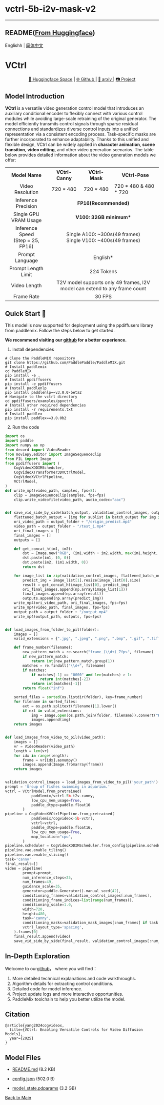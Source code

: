 
# vctrl-5b-i2v-mask-v2
---


## README([From Huggingface](https://huggingface.co/paddlemix/vctrl-5b-i2v-mask-v2))



Englishh | [简体中文](README_zh.md)
# VCtrl
<p style="text-align: center;">
  <p align="center"> 
  <a href="https://huggingface.co/PaddleMIX">🤗 Huggingface Space</a> |
  <a href="https://github.com/PaddlePaddle/PaddleMIX/tree/develop/ppdiffusers/examples/ppvctrl">🌐 Github </a> | 
  <a href="">📜 arxiv </a> |
  <a href="https://pp-vctrl.github.io/">📷 Project </a> 
</p>

## Model Introduction
**VCtrl** is a versatile video generation control model that introduces an auxiliary conditional encoder to flexibly connect with various control modules while avoiding large-scale retraining of the original generator. The model efficiently transmits control signals through sparse residual connections and standardizes diverse control inputs into a unified representation via a consistent encoding process. Task-specific masks are further incorporated to enhance adaptability. Thanks to this unified and flexible design, VCtrl can be widely applied in ​**character animation**, ​**scene transition**, ​**video editing**, and other video generation scenarios. The table below provides detailed information about the video generation models we offer:

<table  style="border-collapse: collapse; width: 100%;">
  <tr>
    <th style="text-align: center;">Model Name</th>
    <th style="text-align: center;">VCtrl-Canny</th>
    <th style="text-align: center;">VCtrl-Mask</th>
    <th style="text-align: center;">VCtrl-Pose</th>
  </tr>
  <tr>
    <td style="text-align: center;">Video Resolution</td>
    <td colspan="1" style="text-align: center;">720 * 480</td>
    <td colspan="1" style="text-align: center;"> 720 * 480 </td>
    <td colspan="1 style="text-align: center;"> 720 * 480 & 480 * 720 </td>
    </tr>
  <tr>
    <td style="text-align: center;">Inference Precision</td>
    <td colspan="3" style="text-align: center;"><b>FP16(Recommended)</b></td>
  </tr>
  <tr>
    <td style="text-align: center;">Single GPU VRAM Usage</td>
    <td colspan="3"  style="text-align: center;"><b>V100: 32GB minimum*</b></td>
  </tr>
  <tr>
    <td style="text-align: center;">Inference Speed<br>(Step = 25, FP16)</td>
    <td colspan="3" style="text-align: center;">Single A100: ~300s(49 frames)<br>Single V100: ~400s(49 frames)</td>
  </tr>
  <tr>
    <td style="text-align: center;">Prompt Language</td>
    <td colspan="5" style="text-align: center;">English*</td>
  </tr>
  <tr>
    <td style="text-align: center;">Prompt Length Limit</td>
    <td colspan="3" style="text-align: center;">224 Tokens</td>
  </tr>
  <tr>
    <td style="text-align: center;">Video Length</td>
    <td colspan="3" style="text-align: center;">T2V model supports only 49 frames, I2V model can extend to any frame count</td>
  </tr>
  <tr>
    <td style="text-align: center;">Frame Rate</td>
    <td colspan="3" style="text-align: center;">30 FPS </td>
  </tr>
</table>

## Quick Start 🤗

This model is now supported for deployment using the ppdiffusers library from paddlemix. Follow the steps below to get started.

**We recommend visiting our [github](https://github.com/PaddlePaddle/PaddleMIX/tree/develop/ppdiffusers/examples/ppvctrl) for a better experience.**

1. Install dependencies

```shell
# Clone the PaddleMIX repository
git clone https://github.com/PaddlePaddle/PaddleMIX.git
# Install paddlemix
cd PaddleMIX
pip install -e .
# Install ppdiffusers
pip install -e ppdiffusers
# Install paddlenlp
pip install paddlenlp==v3.0.0-beta2
# Navigate to the vctrl directory
cd ppdiffusers/examples/ppvctrl
# Install other required dependencies
pip install -r requirements.txt
# Install paddlex
pip install paddlex==3.0.0b2
```

2. Run the code

```python
import os
import paddle
import numpy as np
from decord import VideoReader
from moviepy.editor import ImageSequenceClip
from PIL import Image
from ppdiffusers import (
    CogVideoXDDIMScheduler,
    CogVideoXTransformer3DVCtrlModel,
    CogVideoXVCtrlPipeline,
    VCtrlModel,
)
def write_mp4(video_path, samples, fps=8):
    clip = ImageSequenceClip(samples, fps=fps)
    clip.write_videofile(video_path, audio_codec="aac")


def save_vid_side_by_side(batch_output, validation_control_images, output_folder, fps):
    flattened_batch_output = [img for sublist in batch_output for img in sublist]
    ori_video_path = output_folder + "/origin_predict.mp4"
    video_path = output_folder + "/test_1.mp4"
    ori_final_images = []
    final_images = []
    outputs = []

    def get_concat_h(im1, im2):
        dst = Image.new("RGB", (im1.width + im2.width, max(im1.height, im2.height)))
        dst.paste(im1, (0, 0))
        dst.paste(im2, (im1.width, 0))
        return dst

    for image_list in zip(validation_control_images, flattened_batch_output):
        predict_img = image_list[1].resize(image_list[0].size)
        result = get_concat_h(image_list[0], predict_img)
        ori_final_images.append(np.array(image_list[1]))
        final_images.append(np.array(result))
        outputs.append(np.array(predict_img))
    write_mp4(ori_video_path, ori_final_images, fps=fps)
    write_mp4(video_path, final_images, fps=fps)
    output_path = output_folder + "/output.mp4"
    write_mp4(output_path, outputs, fps=fps)


def load_images_from_folder_to_pil(folder):
    images = []
    valid_extensions = {".jpg", ".jpeg", ".png", ".bmp", ".gif", ".tiff"}

    def frame_number(filename):
        new_pattern_match = re.search("frame_(\\d+)_7fps", filename)
        if new_pattern_match:
            return int(new_pattern_match.group(1))
        matches = re.findall("\\d+", filename)
        if matches:
            if matches[-1] == "0000" and len(matches) > 1:
                return int(matches[-2])
            return int(matches[-1])
        return float("inf")

    sorted_files = sorted(os.listdir(folder), key=frame_number)
    for filename in sorted_files:
        ext = os.path.splitext(filename)[1].lower()
        if ext in valid_extensions:
            img = Image.open(os.path.join(folder, filename)).convert("RGB")
            images.append(img)
    return images


def load_images_from_video_to_pil(video_path):
    images = []
    vr = VideoReader(video_path)
    length = len(vr)
    for idx in range(length):
        frame = vr[idx].asnumpy()
        images.append(Image.fromarray(frame))
    return images


validation_control_images = load_images_from_video_to_pil('your_path')
prompt = 'Group of fishes swimming in aquarium.'
vctrl = VCtrlModel.from_pretrained(
            paddlemix/vctrl-5b-t2v-canny,
            low_cpu_mem_usage=True,
            paddle_dtype=paddle.float16
        )
pipeline = CogVideoXVCtrlPipeline.from_pretrained(
            paddlemix/cogvideox-5b-vctrl, 
            vctrl=vctrl, 
            paddle_dtype=paddle.float16, 
            low_cpu_mem_usage=True,
            map_location="cpu",
        )
pipeline.scheduler = CogVideoXDDIMScheduler.from_config(pipeline.scheduler.config, timestep_spacing="trailing")
pipeline.vae.enable_tiling()
pipeline.vae.enable_slicing()
task='canny'
final_result=[]
video = pipeline(
        prompt=prompt,
        num_inference_steps=25,
        num_frames=49,
        guidance_scale=35,
        generator=paddle.Generator().manual_seed(42),
        conditioning_frames=validation_control_images[:num_frames],
        conditioning_frame_indices=list(range(num_frames)),
        conditioning_scale=1.0,
        width=720,
        height=480,
        task='canny',
        conditioning_masks=validation_mask_images[:num_frames] if task == "mask" else None,
        vctrl_layout_type='spacing',
    ).frames[0]
    final_result.append(video)
    save_vid_side_by_side(final_result, validation_control_images[:num_frames], 'save.mp4', fps=30)
```

## In-Depth Exploration

Welcome to our[github]("https://github.com/PaddlePaddle/PaddleMIX/tree/develop/ppdiffusers/examples/ppvctrl")， where you will find：

1. More detailed technical explanations and code walkthroughs.
2. Algorithm details for extracting control conditions.
3. Detailed code for model inference.
4. Project update logs and more interactive opportunities.
5. PaddleMix toolchain to help you better utilize the model.

## Citation

```
@article{yang2024cogvideox,
  title={VCtrl: Enabling Versatile Controls for Video Diffusion Models},
  year={2025}
}
```



## Model Files

- [README.md](https://paddlenlp.bj.bcebos.com/models/community/paddlemix/vctrl-5b-i2v-mask-v2/README.md) (8.2 KB)

- [config.json](https://paddlenlp.bj.bcebos.com/models/community/paddlemix/vctrl-5b-i2v-mask-v2/config.json) (502.0 B)

- [model_state.pdparams](https://paddlenlp.bj.bcebos.com/models/community/paddlemix/vctrl-5b-i2v-mask-v2/model_state.pdparams) (3.2 GB)


[Back to Main](../../)